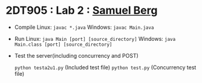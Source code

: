 # 2DT905 : Lab 2 : [Samuel Berg](mailto:sb224sc@student.lnu.se)

- Compile
Linux: `javac *.java`
Windows: `javac Main.java`

- Run
Linux: `java Main [port] [source_directory]`
Windows: `java Main.class [port] [source_directory]`

- Test the server(including concurrency and POST)
    
    `python testa2u1.py` (Included test file)
    `python test.py` (Concurrency test file)
